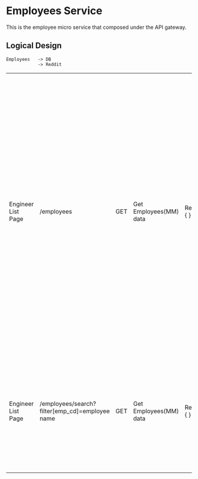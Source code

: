 # Employees Service

This is the employee micro service that composed under the API gateway.

## Logical Design

```
Employees   -> DB
            -> Reddit
```

<table>

</tr>
<!-- For Employee Myanmar -->
<tr>
<td>Engineer List Page</td>
<td>/employees</td>
<td>GET</td>
<td>Get Employees(MM) data</td>
<td>
Request:{
}
</td>
<td><pre>
{
"meta": {
"status": 200,
"msg": "Success"
},
"data": [
{
"id": 9,
"emp_cd": "J0017",
"emp_name": "Hnin Ei Kyu",
"position": "1",
"created_date": "2022-08-22 13:47:40",
"modified_date": "2021-06-01 09:00:00",
"group_cd": "A00",
"gl_flag": "1",
"activation_code": "",
"emp_email": "hnineikyu@gicjp.com",
"location": "Japan"
},
{
"id": 11,
"emp_cd": "J0019",
"emp_name": "Hset Hset Aung",
"position": "1",
"created_date": "2022-08-22 13:47:40",
"modified_date": "2021-02-16 09:00:00",
"group_cd": "G00",
"gl_flag": "1",
"activation_code": "",
"emp_email": "hsethsetaung@gicjp.com",
"location": "Japan"
},
{
"id": 13,
"emp_cd": "J0021",
"emp_name": "Yin Min Theint",
"position": "1",
"created_date": "2022-08-22 13:47:40",
"modified_date": "2021-02-16 09:00:00",
"group_cd": "G00",
"gl_flag": "1",
"activation_code": "",
"emp_email": "yinmintheint@gicjp.com",
"location": "Japan"
}
....
]
}</pre>
</td>
</tr>
<!-- For Filter employees -->
<tr>
<td>Engineer List Page</td>
<td>/employees/search?filter[emp_cd]=employee name</td>
<td>GET</td>
<td>Get Employees(MM) data</td>
<td>
Request:{
}
</td>
<td><pre>
{
    "meta": {
        "status": 200,
        "msg": "Success"
    },
    "data": [
        {
            "id": 278,
            "emp_cd": "201972",
            "emp_name": "Ingyin Phway",
            "position": "3",
            "created_date": "2020-07-02 18:21:03",
            "modified_date": "2020-07-02 18:21:03",
            "group_cd": "G05",
            "gl_flag": null,
            "activation_code": null,
            "emp_email": "ingyinphway@gicjp.biz"
        }
    ]
}</pre>
</td>
</tr>

</table>
